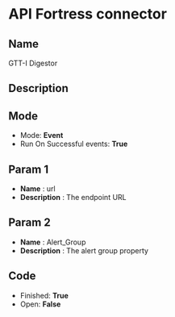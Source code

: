 # API Fortress connector

## Name
GTT-I Digestor

## Description


## Mode
* Mode: **Event**
* Run On Successful events: **True**

## Param 1
* **Name** : url
* **Description** : The endpoint URL

## Param 2
* **Name** : Alert_Group
* **Description** : The alert group property

## Code
* Finished: **True**
* Open: **False**
